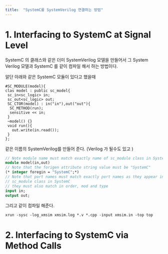 ```yaml
---
title:  "SystemC를 SystemVerilog 연결하는 방법"
---
```


# 1. Interfacing to SystemC at Signal Level
SystemC 의 클래스와 같은 더미 SystemVerilog 모델을 만들어서 
그 System Verilog 모델과 SystemC 를 같이 컴파일 해서 하는 방법이다. 

알단 아래와 같은 SystemC 모듈이 있다고 했을때 
```systemc
#SC_MODULE(model){
clas model : public sc_model{
 sc_in<sc_logic> in;
 sc_out<sc_logic> out;
 SC_CTOR(model) : in("in"),out("out"){
  SC_METHOD(run);
  sensitive << in;
 }
 ~model() {}
 void run(){
   out.write(in.read());
 }
};
```

같은 이름의 SystemVerilog를 만들어 준다. (Verilog 가 될수도 있고 )
```systemverilog
// Note module name must match exactly name of sc_module class in SystemC
module model(in,out)
// Note that the forigen attribute string value must be "SystemC"
(* integer foregin = "SystemC";*)
// Note that port names must match exactly port names as they appear in 
// sc_module class in SystemC
// they must also match in order, mod and type
input in;
output out;
```

그리고 같이 컴파일 해준다. 
```shell
xrun -sysc -log_xmsim xmsim.log *.v *.cpp -input xmsim.in -top top 
```


# 2. Interfacing to SystemC via Method Calls











 
